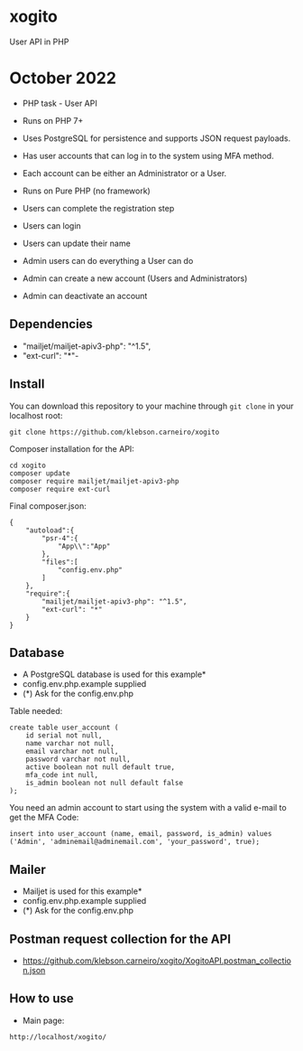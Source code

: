 # xogito
User API in PHP

# October 2022
- PHP task - User API

- Runs on PHP 7+
- Uses PostgreSQL for persistence and supports JSON request payloads. 
- Has user accounts that can log in to the system using MFA method. 
- Each account can be either an Administrator or a User.
- Runs on Pure PHP (no framework)
- Users can complete the registration step
- Users can login
- Users can update their name
- Admin users can do everything a User can do
- Admin can create a new account (Users and Administrators)
- Admin can deactivate an account

## Dependencies

- "mailjet/mailjet-apiv3-php": "^1.5",
- "ext-curl": "*"-   

## Install

You can download this repository to your machine through `git clone` in your localhost root:
```
git clone https://github.com/klebson.carneiro/xogito
```
Composer installation for the API:
```
cd xogito
composer update
composer require mailjet/mailjet-apiv3-php
composer require ext-curl
```
Final composer.json:
```
{
    "autoload":{
        "psr-4":{
            "App\\":"App"
        },
        "files":[
            "config.env.php"
        ]
    },
    "require":{
        "mailjet/mailjet-apiv3-php": "^1.5",
        "ext-curl": "*"
    }
}
```
## Database

- A PostgreSQL database is used for this example*
- config.env.php.example supplied
- (*) Ask for the config.env.php

Table needed:
```
create table user_account (
    id serial not null,
    name varchar not null,
    email varchar not null,
    password varchar not null,
    active boolean not null default true,
    mfa_code int null,
    is_admin boolean not null default false
);
```
You need an admin account to start using the system with a valid e-mail to get the MFA Code:
```
insert into user_account (name, email, password, is_admin) values ('Admin', 'adminemail@adminemail.com', 'your_password', true);
```
## Mailer

- Mailjet is used for this example*
- config.env.php.example supplied
- (*) Ask for the config.env.php

## Postman request collection for the API
- https://github.com/klebson.carneiro/xogito/XogitoAPI.postman_collection.json

## How to use
- Main page: 
```
http://localhost/xogito/
```
